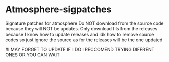 # Atmosphere-sigpatches
Signature patches for atmosphere
Do NOT download from the source code because they will NOT be updates.
Only download fils from the releases because I know how to update releases and idk how to remove source codes so just ignore the source as for the releases 
will be the one updated


#I MAY FORGET TO UPDATE IF I DO I RECCOMEND TRYING DIFFRENT ONES OR YOU CAN WAIT
